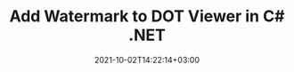 ---
############################# Static ############################
layout: "autogen-gist"
date: 2021-10-02T14:22:14+03:00
draft: false
path: "total/net/watermark/dot/"
other_out_formats: "PDF DOC DOCX DOCM DOT DOTM DOTX RTF XLS XLSM XLSX XLT XLTM XLTX CSV XLAM PPT PPTX PPTM PPS PPSX PPSM POT POTX POTM EML EMLX OFT MSG ODT BMP GIF JPEG JP2 PNG TIFF WEBP VSD VDX VSDM VSDX VSS VSSM VSSX VST VSTM VSTX VSX VTX JPG Word Excel Image Visio Email"
ad_headline: "Add Watermark to DOT | C#"
ad_description: "Add, search, modify and remove watermarks from DOT file in C# .NET"

############################# Head ############################
head_title: "Add Text or Image Watermark to DOT in C# ASP.NET"
head_description: "Add, search, modify and remove text or image watermark from a DOT, Word, Excel, PowerPoint, diagram or image file within a C#, ASP.NET, VB.NET, .NET Core, Xamarin and Mono in your desktop, web or mobile application."

############################# Header ############################
title: "Add Watermark to DOT Viewer in C# .NET"
description: "Add watermark images to the DOT document viewer applications that are developed within C#, ASP.NET, VB.NET, .NET Core, Xamarin and Mono platforms. Use advanced watermarks management methods to display, search, modify and remove various watermark types from PDF, Microsoft Word documents, Excel spreadsheets, PowerPoint presentations, diagrams, email attachments and image file formats. You can easily display the watermarked file as an HTML, Image or PDF file inside your applications without using any additional software."

############################# SubMenu ############################
submenu:
    enable: false

############################# Content ############################
content:
    enable: true
    block:
    - title_left: "Add Image Watermark to PDF File in .NET"
      content_left: |
          [Conholdate.Total for .NET](https://products.conholdate.com/total/net/) makes it easy for .NET developers to add image watermarks to their document viewer applications by adding a few easy steps.

          -   Instantiate **Watermarker** with input document format
          -   Use watermark image path as constructor parameter of **ImageWatermark** class
          -   Set the watermark size and alignment
          -   Add watermark to the **watermarker** and create output document
          -   Instantiate **Viewer** with output document
          -   Set options to view document as HTML
          
      title_right: "APIs Download & Installation Instructions"
      content_right: |
          The below code example requires `GroupDocs.Watermark` & `GroupDocs.Viewer` namespaces to insert image watermark to the document and display it as an HTML file on different operating systems such as Windows, Linux or macOS while using platforms such as Windows Azure, Mono and Xamarin.
          
          Get the respective files from the [downloads](https://downloads.conholdate.com/total/net) or fetch the whole package from [NuGet](https://www.nuget.org/packages/Conholdate.Total/) to add 'Conholdate.Total` directly in your workspace. Explore other [.NET APIs for Office documents](https://products.conholdate.com/total/net/) as offered by Conholdate.Total.
          
      gisthash: "655c316366548f2d74110b3336913832"
      gistfile: "insert-image-watermark-to-pdf.cs"

    - title_left: "Add Text Watermark to PDF File in .NET"
      content_left: |
          The below code example demonstrates how to add text watermark into a PDF document using a few lines of C# code. It will insert watermark to all the pages of the supported document formats.

          -   Instantiate **Watermarker** with input PDF document
          -   Initialize the **Font** to be used for watermark
          -   Create the **TextWatermark** object
          -   Set watermark properties (alignment, color etc)
          -   Add watermark to the watermarker and generate output document
        
      title_right: "Add, Search, Modify & Remove Watermarks"
      content_right: |
          The .NET Watermark API offers a powerful watermarks management solution and allows you to search all possible watermarks as present on the source document. It can also detect the watermarks that are already added by the third party tools or software. You can easily modify the text or image within the found watermarks and remove all or any particular watermark from the document that is previously added.

          The supported watermark types include XObject, Artifact, Annotation, Shape, text and image.
          
      gisthash: "a7ed65fc41e058ea08854530444ce267"
      gistfile: "insert-text-watermark-to-pdf.cs"

############################# About Formats ############################
about_formats:
    enable: false
############################# More Formats ############################
more_formats:
    enable: true
    auto: false
    other_out_formats: PDF DOC DOCX DOCM DOT DOTM DOTX RTF XLS XLSM XLSX XLT XLTM XLTX CSV XLAM PPT PPTX PPTM PPS PPSX PPSM POT POTX POTM EML EMLX OFT MSG ODT BMP GIF JPEG JP2 PNG TIFF WEBP VSD VDX VSDM VSDX VSS VSSM VSSX VST VSTM VSTX VSX VTX JPG Word Excel Image Visio Email
############################# Back to top ###############################
back_to_top:
  enable: true
---